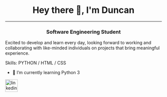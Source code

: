 <h1 align="center">Hey there 👋, I'm Duncan</h1>
<hr>

<h3 align="center">Software Engineering Student</h3>

Excited to develop and learn every day, looking forward to working and collaborating with like-minded individuals on projects that bring meaningful experience.

Skills: PYTHON / HTML / CSS

- 🌱 I’m currently learning Python 3

[<img src='https://cdn.jsdelivr.net/npm/simple-icons@3.0.1/icons/linkedin.svg' alt='linkedin' height='40'>](https://www.linkedin.com/in/duncan-van-heerden-6a852a221?lipi=urn%3Ali%3Apage%3Ad_flagship3_profile_view_base_contact_details%3BAKrIhkYrQqmrhf0ORRVMsw%3D%3D)  
